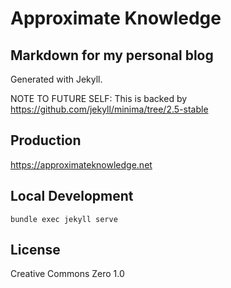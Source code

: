 # Approximate Knowledge

## Markdown for my personal blog

Generated with Jekyll.

NOTE TO FUTURE SELF: This is backed by https://github.com/jekyll/minima/tree/2.5-stable

Production
----------

https://approximateknowledge.net

Local Development
-----------------

`bundle exec jekyll serve`

License
-------

Creative Commons Zero 1.0
